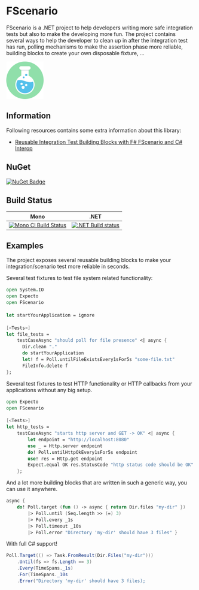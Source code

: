 # FScenario

FScenario is a .NET project to help developers writing more safe integration tests but also to make the developing more fun.
The project contains several ways to help the developer to clean up in after the integration test has run, polling mechanisms to make the assertion phase more reliable, building blocks to create your own disposable fixture, ...

<img src="/docsrc/files/img/logo.png" width=100 height=100 alt="logo" />

## Information

Following resources contains some extra information about this library:
* [Reusable Integration Test Building Blocks with F# FScenario and C# Interop](https://www.codit.eu/blog/reusable-integration-test-building-blocks-with-f-fscenario-and-c-interop/)

## NuGet

[![NuGet Badge](https://buildstats.info/nuget/fscenario)](https://www.nuget.org/packages/fscenario)

## Build Status

| Mono                                                                                                                                     | .NET                                                                                                                                                                              |
| ---------------------------------------------------------------------------------------------------------------------------------------- | --------------------------------------------------------------------------------------------------------------------------------------------------------------------------------- |
| [![Mono CI Build Status](https://img.shields.io/travis/stijnmoreels/FScenario/master.svg)](https://travis-ci.org/stijnmoreels/FScenario) | [![.NET Build status](https://ci.appveyor.com/api/projects/status/d95a93ywn48ldiss/branch/master?svg=true)](https://ci.appveyor.com/project/stijnmoreels/fscenario/branch/master) |

## Examples

The project exposes several reusable building blocks to make your integration/scenario test more reliable in seconds.

Several test fixtures to test file system related functionality:

```fsharp
open System.IO
open Expecto
open FScenario

let startYourApplication = ignore

[<Tests>]
let file_tests =
    testCaseAsync "should poll for file presence" <| async {
      Dir.clean "."
      do startYourApplication
      let! f = Poll.untilFileExistsEvery1sFor5s "some-file.txt"
      FileInfo.delete f
};
```

Several test fixtures to test HTTP functionality or HTTP callbacks from your applications without any big setup.

```fsharp
open Expecto
open FScenario

[<Tests>]
let http_tests =
    testCaseAsync "starts http server and GET -> OK" <| async {
        let endpoint = "http://localhost:8080"
        use _ = Http.server endpoint
        do! Poll.untilHttpOkEvery1sFor5s endpoint
        use! res = Http.get endpoint
        Expect.equal OK res.StatusCode "http status code should be OK"
    };
```

And a lot more building blocks that are written in such a generic way, you can use it anywhere.

```fsharp
async {
    do! Poll.target (fun () -> async { return Dir.files "my-dir" })
        |> Poll.until (Seq.length >> (=) 3)
        |> Poll.every _1s
        |> Poll.timeout _10s
        |> Poll.error "Directory 'my-dir' should have 3 files" }
```

With full C# support!

```csharp
Poll.Target(() => Task.FromResult(Dir.Files("my-dir")))
    .Until(fs => fs.Length == 3)
    .Every(TimeSpans._1s)
    .For(TimeSpans._10s
    .Error("Directory 'my-dir' should have 3 files);
```
